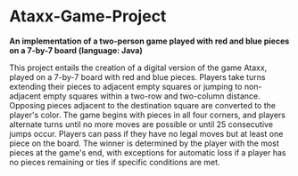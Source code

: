 # Ataxx-Game-Project
**An implementation of a two-person game played with red and blue pieces on a 7-by-7 board (language: Java)**

This project entails the creation of a digital version of the game Ataxx, played on a 7-by-7 board with red and blue pieces. Players take turns extending their pieces to adjacent empty squares or jumping to non-adjacent empty squares within a two-row and two-column distance. Opposing pieces adjacent to the destination square are converted to the player's color. The game begins with pieces in all four corners, and players alternate turns until no more moves are possible or until 25 consecutive jumps occur. Players can pass if they have no legal moves but at least one piece on the board. The winner is determined by the player with the most pieces at the game's end, with exceptions for automatic loss if a player has no pieces remaining or ties if specific conditions are met.

